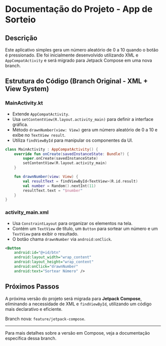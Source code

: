 # Documentação do Projeto - App de Sorteio

## Descrição
Este aplicativo simples gera um número aleatório de 0 a 10 quando o botão é pressionado. Ele foi inicialmente desenvolvido utilizando XML e `AppCompatActivity` e será migrado para Jetpack Compose em uma nova branch.

## Estrutura do Código (Branch Original - XML + View System)

### **MainActivity.kt**
- Extende `AppCompatActivity`.
- Usa `setContentView(R.layout.activity_main)` para definir a interface gráfica.
- Método `drawnNumber(view: View)` gera um número aleatório de 0 a 10 e exibe no `TextView result`.
- Utiliza `findViewById` para manipular os componentes da UI.

```kotlin
class MainActivity : AppCompatActivity() {
    override fun onCreate(savedInstanceState: Bundle?) {
        super.onCreate(savedInstanceState)
        setContentView(R.layout.activity_main)
    }

    fun drawnNumber(view: View) {
        val resultText = findViewById<TextView>(R.id.result)
        val number = Random().nextInt(11)
        resultText.text = "$number"
    }
}
```

### **activity_main.xml**
- Usa `ConstraintLayout` para organizar os elementos na tela.
- Contém um `TextView` de título, um `Button` para sortear um número e um `TextView` para exibir o resultado.
- O botão chama `drawnNumber` via `android:onClick`.

```xml
<Button
    android:id="@+id/btn"
    android:layout_width="wrap_content"
    android:layout_height="wrap_content"
    android:onClick="drawnNumber"
    android:text="Sortear Número" />
```

## Próximos Passos
A próxima versão do projeto será migrada para **Jetpack Compose**, eliminando a necessidade de XML e `findViewById`, utilizando um código mais declarativo e eficiente.

Branch nova: `feature/jetpack-compose`.

---

Para mais detalhes sobre a versão em Compose, veja a documentação específica dessa branch.

